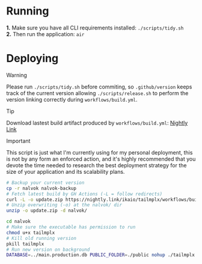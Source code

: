 
# Running
**1.** Make sure you have all CLI requirements installed: `./scripts/tidy.sh`<br/>
**2.** Then run the application: `air`<br/>

# Deploying
> [!WARNING]
> Please run `./scripts/tidy.sh` before commiting, so `.github/version` keeps track of the current version allowing `./scripts/release.sh` to perform the version linking correctly during `workflows/build.yml`.

> [!TIP]
> Download lastest build artifact produced by `workflows/build.yml`: [Nightly Link](https://nightly.link/ikaio/tailmplx/workflows/build/main/release.zip)

> [!IMPORTANT]
> This script is just what I'm currently using for my personal deployment, this is not by any form an enforced action, and it's highly recommended that you devote the time needed to research the best deployment strategy for the size of your application and its scalability plans.

```bash
# Backup your current version
cp -r nalvok nalvok-backup
# Fetch latest build by GH Actions (-L = follow redirects)
curl -L -o update.zip https://nightly.link/ikaio/tailmplx/workflows/build/main/release.zip
# Unzip overwriting (-o) at the nalvok/ dir
unzip -o update.zip -d nalvok/

cd nalvok
# Make sure the executable has permission to run
chmod u+x tailmplx
# Kill old running version
pkill tailmplx
# Run new version on background
DATABASE=../main.production.db PUBLIC_FOLDER=./public nohup ./tailmplx &
```
